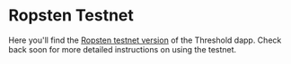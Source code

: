 # Ropsten Testnet

Here you'll find the [Ropsten testnet version](https://dashboard.test.threshold.network/) of the Threshold dapp. Check back soon for more detailed instructions on using the testnet.
